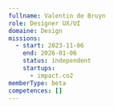 ```yaml
---
fullname: Valentin de Bruyn
role: Designer UX/UI
domaine: Design
missions:
  - start: 2023-11-06
    end: 2026-01-06
    status: independent
    startups:
      - impact.co2
memberType: beta
competences: []
---
```

